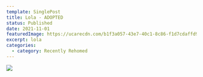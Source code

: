 ```yaml
---
template: SinglePost
title: Lola - ADOPTED
status: Published
date: 2021-11-01
featuredImage: https://ucarecdn.com/b1f3a057-43e7-40c1-8c86-f1d7cdaffd9a/-/crop/486x212/21,43/-/preview/
excerpt: lola
categories:
  - category: Recently Rehomed
---
```

>

![](https://ucarecdn.com/02a81376-efa4-41be-88c0-18030b07500c/)